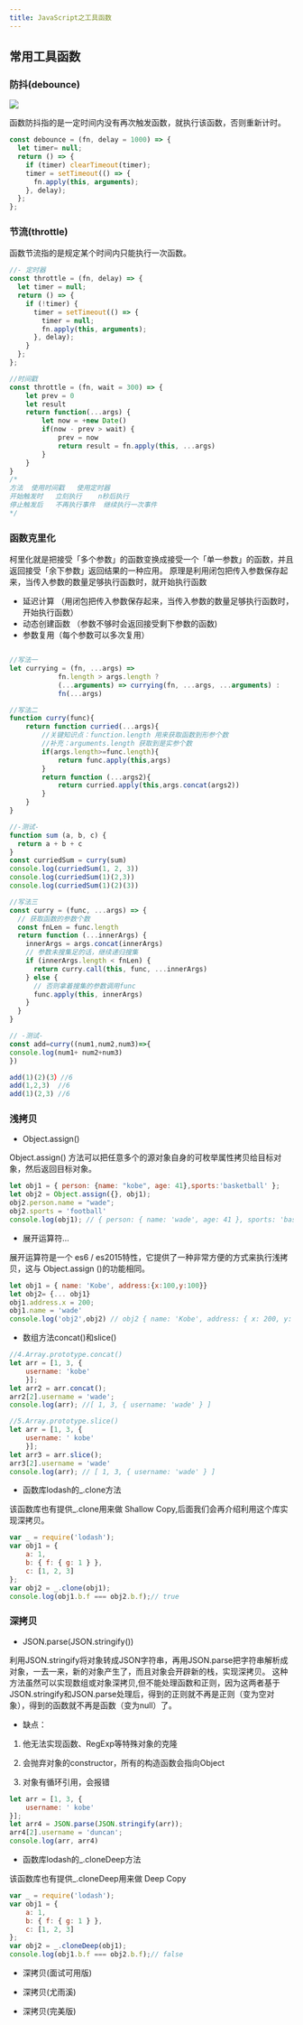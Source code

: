 ```yaml
---
title: JavaScript之工具函数
---
```


## 常用工具函数

### 防抖(debounce)

![](https://p1-jj.byteimg.com/tos-cn-i-t2oaga2asx/gold-user-assets/2020/1/4/16f6eba8e2d1fc04~tplv-t2oaga2asx-watermark.awebp)

函数防抖指的是一定时间内没有再次触发函数，就执行该函数，否则重新计时。

```js
const debounce = (fn, delay = 1000) => {
  let timer= null;
  return () => {
    if (timer) clearTimeout(timer);
    timer = setTimeout(() => {
      fn.apply(this, arguments);
    }, delay);
  };
};
```

### 节流(throttle)

函数节流指的是规定某个时间内只能执行一次函数。

```js
//- 定时器
const throttle = (fn, delay) => {
  let timer = null;
  return () => {
    if (!timer) {
      timer = setTimeout(() => {
        timer = null;
        fn.apply(this, arguments);
      }, delay);
    }
  };
};

//时间戳
const throttle = (fn, wait = 300) => {
    let prev = 0
    let result
    return function(...args) {
        let now = +new Date()
        if(now - prev > wait) {
            prev = now
            return result = fn.apply(this, ...args)
        }
    }
}
/*
方法	使用时间戳	使用定时器
开始触发时	立刻执行	n秒后执行
停止触发后	不再执行事件	继续执行一次事件
*/
```

### 函数克里化

柯里化就是把接受「多个参数」的函数变换成接受一个「单一参数」的函数，并且返回接受「余下参数」返回结果的一种应用。
原理是利用闭包把传入参数保存起来，当传入参数的数量足够执行函数时，就开始执行函数

- 延迟计算 （用闭包把传入参数保存起来，当传入参数的数量足够执行函数时，开始执行函数）
- 动态创建函数 （参数不够时会返回接受剩下参数的函数)
- 参数复用（每个参数可以多次复用）

```js

//写法一
let currying = (fn, ...args) =>
            fn.length > args.length ?
            (...arguments) => currying(fn, ...args, ...arguments) :
            fn(...args)

//写法二
function curry(func){
    return function curried(...args){
        //关键知识点：function.length 用来获取函数到形参个数
        //补充：arguments.length 获取到是实参个数
        if(args.length>=func.length){
            return func.apply(this,args)
        }
        return function (...args2){
            return curried.apply(this,args.concat(args2))
        }
    }
}

//-测试-
function sum (a, b, c) {
  return a + b + c
}
const curriedSum = curry(sum)
console.log(curriedSum(1, 2, 3))
console.log(curriedSum(1)(2,3))
console.log(curriedSum(1)(2)(3))

//写法三
const curry = (func, ...args) => {
  // 获取函数的参数个数
  const fnLen = func.length
  return function (...innerArgs) {
    innerArgs = args.concat(innerArgs)
    // 参数未搜集足的话，继续递归搜集
    if (innerArgs.length < fnLen) {
      return curry.call(this, func, ...innerArgs)
    } else {
      // 否则拿着搜集的参数调用func
      func.apply(this, innerArgs)
    }
  }
}

// -测试-
const add=curry((num1,num2,num3)=>{
console.log(num1+ num2+num3)
})

add(1)(2)(3）//6  
add(1,2,3)  //6
add(1)(2,3) //6

```

### 浅拷贝

- Object.assign()

Object.assign() 方法可以把任意多个的源对象自身的可枚举属性拷贝给目标对象，然后返回目标对象。

```js
let obj1 = { person: {name: "kobe", age: 41},sports:'basketball' };
let obj2 = Object.assign({}, obj1);
obj2.person.name = "wade";
obj2.sports = 'football'
console.log(obj1); // { person: { name: 'wade', age: 41 }, sports: 'basketball' }

```

- 展开运算符...

展开运算符是一个 es6 / es2015特性，它提供了一种非常方便的方式来执行浅拷贝，这与 Object.assign ()的功能相同。

```js
let obj1 = { name: 'Kobe', address:{x:100,y:100}}
let obj2= {... obj1}
obj1.address.x = 200;
obj1.name = 'wade'
console.log('obj2',obj2) // obj2 { name: 'Kobe', address: { x: 200, y: 100 } }

```

- 数组方法concat()和slice()

```js
//4.Array.prototype.concat()
let arr = [1, 3, {
    username: 'kobe'
    }];
let arr2 = arr.concat();    
arr2[2].username = 'wade';
console.log(arr); //[ 1, 3, { username: 'wade' } ]

//5.Array.prototype.slice()
let arr = [1, 3, {
    username: ' kobe'
    }];
let arr3 = arr.slice();
arr3[2].username = 'wade'
console.log(arr); // [ 1, 3, { username: 'wade' } ]
```

- 函数库lodash的_.clone方法

该函数库也有提供_.clone用来做 Shallow Copy,后面我们会再介绍利用这个库实现深拷贝。

```js
var _ = require('lodash');
var obj1 = {
    a: 1,
    b: { f: { g: 1 } },
    c: [1, 2, 3]
};
var obj2 = _.clone(obj1);
console.log(obj1.b.f === obj2.b.f);// true

```

### 深拷贝

- JSON.parse(JSON.stringify())

利用JSON.stringify将对象转成JSON字符串，再用JSON.parse把字符串解析成对象，一去一来，新的对象产生了，而且对象会开辟新的栈，实现深拷贝。
这种方法虽然可以实现数组或对象深拷贝,但不能处理函数和正则，因为这两者基于JSON.stringify和JSON.parse处理后，得到的正则就不再是正则（变为空对象），得到的函数就不再是函数（变为null）了。

- 缺点：

 1. 他无法实现函数、RegExp等特殊对象的克隆

 2. 会抛弃对象的constructor，所有的构造函数会指向Object

 3. 对象有循环引用，会报错

```js
let arr = [1, 3, {
    username: ' kobe'
}];
let arr4 = JSON.parse(JSON.stringify(arr));
arr4[2].username = 'duncan'; 
console.log(arr, arr4)

```

- 函数库lodash的_.cloneDeep方法

该函数库也有提供_.cloneDeep用来做 Deep Copy

```js
var _ = require('lodash');
var obj1 = {
    a: 1,
    b: { f: { g: 1 } },
    c: [1, 2, 3]
};
var obj2 = _.cloneDeep(obj1);
console.log(obj1.b.f === obj2.b.f);// false
```

- 深拷贝(面试可用版)




- 深拷贝(尤雨溪)




- 深拷贝(完美版)


